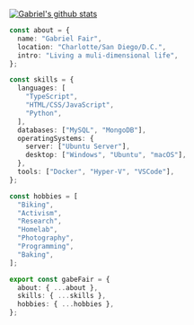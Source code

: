 [![Gabriel's github stats](https://github-readme-stats.vercel.app/api?username=gabefair)](https://github.com/anuraghazra/github-readme-stats)

```typescript
const about = {
  name: "Gabriel Fair",
  location: "Charlotte/San Diego/D.C.",
  intro: "Living a muli-dimensional life",
};

const skills = {
  languages: [
    "TypeScript",
    "HTML/CSS/JavaScript",
    "Python",
  ],
  databases: ["MySQL", "MongoDB"],
  operatingSystems: {
    server: ["Ubuntu Server"],
    desktop: ["Windows", "Ubuntu", "macOS"],
  },
  tools: ["Docker", "Hyper-V", "VSCode"],
};

const hobbies = [
  "Biking",
  "Activism",
  "Research",
  "Homelab",
  "Photography",
  "Programming",
  "Baking",
];

export const gabeFair = {
  about: { ...about },
  skills: { ...skills },
  hobbies: { ...hobbies },
};
```
